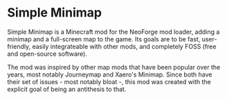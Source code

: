 # Simple Minimap

Simple Minimap is a Minecraft mod for the NeoForge mod loader, adding a minimap and a full-screen map to the game. Its goals are to be fast, user-friendly, easily integrateable with other mods, and completely FOSS (free and open-source software).

The mod was inspired by other map mods that have been popular over the years, most notably Journeymap and Xaero's Minimap. Since both have their set of issues - most notably bloat -, this mod was created with the explicit goal of being an antithesis to that.
